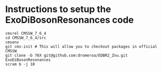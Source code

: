 Instructions to setup the ExoDiBosonResonances code
========

```
cmsrel CMSSW_7_6_4
cd CMSSW_7_6_4/src
cmsenv
git cms-init # This will allow you to checkout packages in official CMSSW
git clone -b 76X git@github.com:dromeroa/EDBR2_Znu.git ExoDiBosonResonances
scram b -j 10
```

